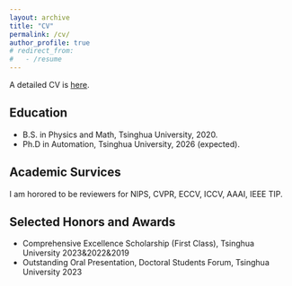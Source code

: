 ```yaml
---
layout: archive
title: "CV"
permalink: /cv/
author_profile: true
# redirect_from:
#   - /resume
---
```


A detailed CV is [here](https://github.com/John-Ge/John-Ge.github.io/blob/master/files/CV.pdf).

## Education

* B.S. in Physics and Math, Tsinghua University, 2020.
* Ph.D in Automation, Tsinghua University, 2026 (expected).

## Academic Survices
I am horored to be reviewers for NIPS, CVPR, ECCV, ICCV, AAAI, IEEE TIP.

## Selected Honors and Awards

- Comprehensive Excellence Scholarship (First Class), Tsinghua University 2023&2022&2019
- Outstanding Oral Presentation, Doctoral Students Forum, Tsinghua University 2023
